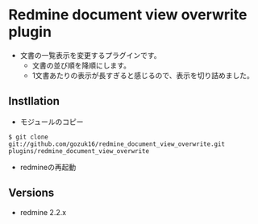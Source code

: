 # Redmine document view overwrite plugin
- 文書の一覧表示を変更するプラグインです。
    - 文書の並び順を降順にします。
    - 1文書あたりの表示が長すぎると感じるので、表示を切り詰めました。

## Instllation
- モジュールのコピー
```
$ git clone git://github.com/gozuk16/redmine_document_view_overwrite.git plugins/redmine_document_view_overwrite
```
- redmineの再起動

## Versions
- redmine 2.2.x
